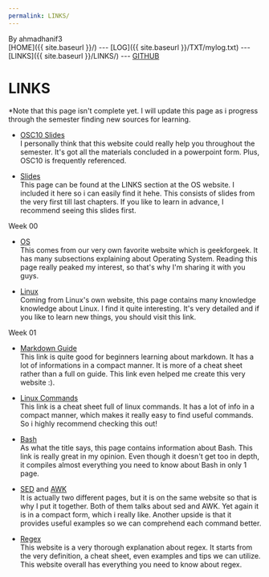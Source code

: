 ```yaml
---
permalink: LINKS/
---
```

By ahmadhanif3<br>
[HOME]({{ site.baseurl }}/) --- [LOG]({{ site.baseurl  }}/TXT/mylog.txt) --- [LINKS]({{ site.baseurl }}/LINKS/) --- [GITHUB](https://github.com/ahmadhanif3)

# LINKS

*Note that this page isn't complete yet. I will update this page as i progress through
the semester finding new sources for learning.<br> 

- [OSC10 Slides](https://www.os-book.com/OS10/slide-dir/index.html)<br>
I personally think that this website could really help you 
throughout the semester. It's got all the materials concluded in a 
powerpoint form. Plus, OSC10 is frequently referenced.

- [Slides](https://github.com/os2xx/os/tree/master/Slides/)<br>
This page can be found at the LINKS section at the OS website. I included
it here so i can easily find it hehe. This consists of slides from the very 
first till last chapters. If you like to learn in advance, I recommend 
seeing this slides first.

Week 00<br>

- [OS](https://www.geeksforgeeks.org/introduction-of-operating-system-set-1/)<br>
This comes from our very own favorite website which is geekforgeek. It has
many subsections explaining about Operating System. Reading this page really
peaked my interest, so that's why I'm sharing it with you guys.

- [Linux](https://www.linux.com/what-is-linux/)<br>
Coming from Linux's own website, this page contains many knowledge 
knowledge about Linux. I find it quite interesting. It's very 
detailed and if you like to learn new things, you should
visit this link. 

Week 01<br>

- [Markdown Guide](https://www.markdownguide.org/cheat-sheet/)<br>
This link is quite good for beginners learning about markdown. It has
a lot of informations in a compact manner. It is more of a cheat sheet
rather than a full on guide. This link even helped me create this very website :).

- [Linux Commands](https://www.loggly.com/wp-content/uploads/2015/05/Linux-Cheat-Sheet-Sponsored-By-Loggly.pdf)<br>
This link is a cheat sheet full of linux commands. It has a lot of 
info in a compact manner, which makes it really easy to find useful commands.
So i highly recommend checking this out!

- [Bash](https://devhints.io/bash)<br>
As what the title says, this page contains information about Bash.
This link is really great in my opinion. Even though it doesn't get
too in depth, it compiles almost everything you need to know about Bash
in only 1 page.

- [SED](https://www.geeksforgeeks.org/sed-command-in-linux-unix-with-examples/) and [AWK](https://www.geeksforgeeks.org/awk-command-unixlinux-examples/?ref=lbp)<br>
It is actually two different pages, but it is on the same website 
so that is why I put it together. Both of them talks about sed and AWK.
Yet again it is in a compact form, which i really like. Another upside is
that it provides useful examples so we can comprehend each command better.

- [Regex](https://www.rexegg.com/)<br>
This website is a very thorough explanation about regex. It starts
from the very definition, a cheat sheet, even examples and tips we
can utilize. This website overall has everything you need to know 
about regex.
